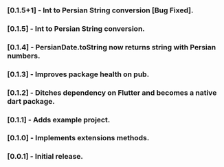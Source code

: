 ### [0.1.5+1] - Int to Persian String conversion [Bug Fixed].
### [0.1.5] - Int to Persian String conversion.
### [0.1.4] - PersianDate.toString now returns string with Persian numbers.
### [0.1.3] - Improves package health on pub.
### [0.1.2] - Ditches dependency on Flutter and becomes a native dart package.
### [0.1.1] - Adds example project.
### [0.1.0] - Implements extensions methods.
### [0.0.1] - Initial release.
